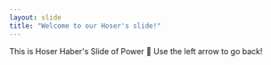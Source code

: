 ```yaml
---
layout: slide
title: "Welcome to our Hoser's slide!"
---
```

This is Hoser Haber's Slide of Power 🦖
Use the left arrow to go back!
